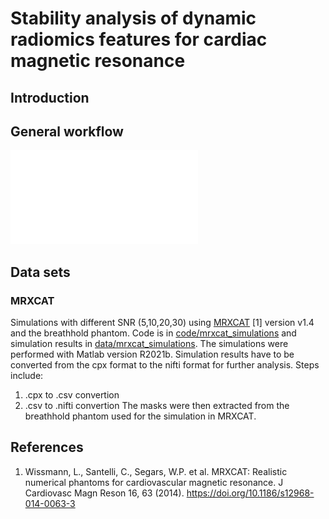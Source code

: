 # Stability analysis of dynamic radiomics features for cardiac magnetic resonance

## Introduction


## General workflow

![workflow](docs/workflow/DAG.pdf)

## Data sets

### MRXCAT

Simulations with different SNR (5,10,20,30) using [MRXCAT](https://biomed.ee.ethz.ch/mrxcat.html) [1] version v1.4 and the breathhold phantom.
Code is in [code/mrxcat_simulations](code/mrxcat_simulations) and simulation results in [data/mrxcat_simulations](data/mrxcat_simulations).
The simulations were performed with Matlab version R2021b. Simulation results have to be converted from the cpx format to the nifti format for further analysis. Steps include:
1. .cpx to .csv convertion
2. .csv to .nifti convertion
The masks were then extracted from the breathhold phantom used for the simulation in MRXCAT.

## References
1. Wissmann, L., Santelli, C., Segars, W.P. et al. MRXCAT: Realistic numerical phantoms for cardiovascular magnetic resonance. J Cardiovasc Magn Reson 16, 63 (2014). https://doi.org/10.1186/s12968-014-0063-3
